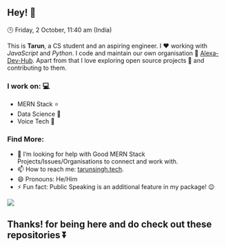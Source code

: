 ## Hey! 👋

🕒 Friday, 2 October, 11:40 am (India)

This is **Tarun**, a CS student and an aspiring engineer. I :heart: working with _JavaScript_ and _Python_. I code and maintain our own organisation :page_with_curl: [Alexa-Dev-Hub](https://github.com/alexa-dev-hub). Apart from that I love exploring open source projects :bookmark_tabs: and contributing to them.

### I work on: :computer:

- MERN Stack :star:
- Data Science :star2:
- Voice Tech :purple_heart:

### Find More:

- 🤔 I’m looking for help with Good MERN Stack Projects/Issues/Organisations to connect and work with.
- 📫 How to reach me: [tarunsingh.tech](https://tarunsingh.tech).
- 😄 Pronouns: He/Him
- ⚡ Fun fact: Public Speaking is an additional feature in my package! :wink:

![](https://komarev.com/ghpvc/?username=tarunnsingh&color=blueviolet)

## Thanks! for being here and do check out these repositories :arrow_double_down:
